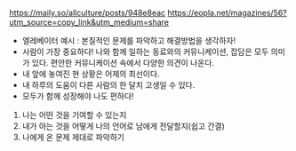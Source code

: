 <p><a href="https://maily.so/allculture/posts/948e8eac">https://maily.so/allculture/posts/948e8eac</a>
<a href="https://eopla.net/magazines/56?utm_source=copy_link&amp;utm_medium=share">https://eopla.net/magazines/56?utm_source=copy_link&amp;utm_medium=share</a></p>
<ul>
<li>엘레베이터 예시 : 본질적인 문제를 파악하고 해결방법을 생각하자!</li>
<li>사람이 가장 중요하다! 나와 함께 일하는 동료와의 커뮤니케이션, 잡담은 모두 의미가 있다. 편안한 커뮤니케이션 속에서 다양한 의견이 나온다.</li>
<li>내 앞에 놓여진 현 상황은 어제의 최선이다. </li>
<li>내 하루의 도움이 다른 사람의 한 달치 고생일 수 있다.</li>
<li>모두가 함께 성장해야 나도 편하다!</li>
</ul>
<ol>
<li>나는 어떤 것을 기여할 수 있는지</li>
<li>내가 아는 것을 어떻게 나의 언어로 남에게 전달할지(쉽고 간결)</li>
<li>나에게 온 문제 제대로 파악하기</li>
</ol>